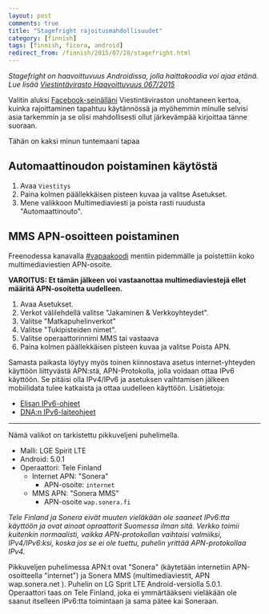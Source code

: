 ```yaml
---
layout: post
comments: true
title: "Stagefright rajoitusmahdollisuudet"
category: [finnish]
tags: [finnish, ficora, android]
redirect_from: /finnish/2015/07/28/stagefright.html
---
```


*Stagefright on haavoittuvuus Androidissa, jolla haittakoodia voi ajaa
 etänä. Lue lisää [Viestintävirasto Haavoittuvuus 067/2015](https://www.viestintavirasto.fi/kyberturvallisuus/haavoittuvuudet/2015/haavoittuvuus-2015-067.html)*

Valitin aluksi [Facebook-seinälläni] Viestintäviraston unohtaneen kertoa,
kuinka rajoittaminen tapahtuu käytännössä ja myöhemmin minulle selvisi
asia tarkemmin ja se olisi mahdollisesti ollut järkevämpää kirjoittaa
tänne suoraan.

[Facebook-seinälläni]:https://www.facebook.com/mikaelahmsuomalainen/posts/864710153623799

Tähän on kaksi minun tuntemaani tapaa

## Automaattinoudon poistaminen käytöstä

1. Avaa `Viestitys`
2. Paina kolmen päällekkäisen pisteen kuvaa ja valitse Asetukset.
2. Mene valikkoon Multimediaviesti ja poista rasti ruudusta
   "Automaattinouto".

## MMS APN-osoitteen poistaminen

Freenodessa kanavalla [#vapaakoodi](/r/irc-vapaakoodi.html) mentiin
pidemmälle ja poistettiin koko multimediaviestien APN-osoite.

**VAROITUS: Et tämän jälkeen voi vastaanottaa multimediaviestejä ellet
määritä APN-osoitetta uudelleen.**

1. Avaa Asetukset.
2. Verkot välilehdellä valitse "Jakaminen & Verkkoyhteydet".
3. Valitse "Matkapuhelinverkot"
3. Valitse "Tukipisteiden nimet".
4. Valitse operaattorinnimi MMS tai vastaava
5. Paina kolmen päällekkäisen pisteen kuvaa ja valitse Poista APN.

Samasta paikasta löytyy myös toinen kiinnostava asetus internet-yhteyden
käyttöön liittyvästä APN:stä, APN-Protokolla, jolla voidaan ottaa IPv6
käyttöön. Se pitäisi olla IPv4/IPv6 ja asetuksen vaihtamisen jälkeen
mobiilidata tulee katkaista ja ottaa uudelleen käyttöön. Lisätietoja:

* [Elisan IPv6-ohjeet](https://elisa.fi/ipv6)
* [DNA:n IPv6-laiteohjeet](https://dna.fi/ipv6-laitteet)

* * * * *

Nämä valikot on tarkistettu pikkuveljeni puhelimella.

* Malli: LGE Spirit LTE
* Android: 5.0.1
* Operaattori: Tele Finland
    * Internet APN: "Sonera"
        * APN-osoite: `internet`
    * MMS APN: "Sonera MMS"
        * APN-osoite `wap.sonera.fi`

*Tele Finland ja Sonera eivät muuten vieläkään ole saaneet IPv6:tta
käyttöön ja ovat ainoat opraattorit Suomessa ilman sitä. Verkko toimii
kuitenkin normaalisti, vaikka APN-protokollan vaihtaisi valmiiksi,
IPv4/IPv6:ksi, koska jos se ei ole tuettu, puhelin yrittää APN-protokollaa
IPv4.*

 Pikkuveljen puhelimessa APN:t ovat "Sonera" (käytetään internetiin APN-osoitteella "internet") ja Sonera MMS (multimediaviestit, APN wap.sonera.net 
 ). Puhelin on LG Sprit LTE Android-versiolla 5.0.1. Operaattori taas on Tele Finland, joka ei ymmärtääkseni vieläkään ole saanut itselleen IPv6:tta toimintaan ja sama pätee kai Soneraan.
